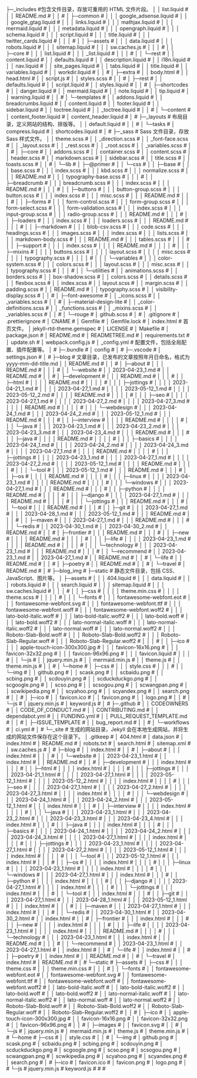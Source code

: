 ├─_includes                                          #包含文件目录，存放可重用的 HTML 文件片段。
│  │  list.liquid                                    #
│  │  README.md                                      #
│  │                                                 #
│  ├─common                                          #
│  │  │  google_adsense.liquid                       #
│  │  │  google_gtag.liquid                          #
│  │  │  links.liquid                                #
│  │  │  mathjax.liquid                              #
│  │  │  mermaid.liquid                              #
│  │  │  metadata.liquid                             #
│  │  │  opengraph.liquid                            #
│  │  │  schema.liquid                               #
│  │  │  script.liquid                               #
│  │  │  title.liquid                                #
│  │  │  twitter_cards.liquid                        #
│  │  │                                              #
│  │  ├─assets                                       #
│  │  │      data.liquid                             #
│  │  │      robots.liquid                           #
│  │  │      sitemap.liquid                          #
│  │  │      sw.caches.js                            #
│  │  │                                              #
│  │  ├─core                                         #
│  │  │      list.liquid                             #
│  │  │      _list.liquid                            #
│  │  │                                              #
│  │  └─rest                                         #
│  │          content.liquid                         #
│  │          defaults.liquid                        #
│  │          description.liquid                     #
│  │          i18n.liquid                            #
│  │          nav.liquid                             #
│  │          site_pages.liquid                      #
│  │          tabs.liquid                            #
│  │          title.liquid                           #
│  │          variables.liquid                       #
│  │          workdir.liquid                         #
│  │                                                 #
│  ├─extra                                           #
│  │      body.html                                  #
│  │      head.html                                  #
│  │      script.js                                  #
│  │      styles.scss                                #
│  │                                                 #
│  ├─rest                                            #
│  │      defaults.liquid                            #
│  │      script.liquid                              #
│  │      styles.liquid                              #
│  │                                                 #
│  ├─shortcodes                                      #
│  │      danger.liquid                              #
│  │      mermaid.liquid                             #
│  │      note.liquid                                #
│  │      tip.liquid                                 #
│  │      warning.liquid                             #
│  │                                                 #
│  └─templates                                       #
│      │  addons.liquid                              #
│      │  breadcrumbs.liquid                         #
│      │  content.liquid                             #
│      │  footer.liquid                              #
│      │  sidebar.liquid                             #
│      │  toctree.liquid                             #
│      │  _toctree.liquid                            #
│      │                                             #
│      └─content                                     #
│              content_footer.liquid                 #
│              content_header.liquid                 #
│                                                    #
├─_layouts                                           # 布局目录，定义网站的结构、排版等。
│  │  default.liquid                                 #
│  │                                                 #
│  └─tasks                                           #
│          compress.liquid                           #
│          shortcodes.liquid                         #
│                                                    #
├─_sass                                              # Sass 文件目录，存放 Sass 样式文件。
│  │  theme.scss                                     #
│  │  _direction.scss                                #
│  │  _font-face.scss                                #
│  │  _layout.scss                                   #
│  │  _rest.scss                                     #
│  │  _root.scss                                     #
│  │  _variables.scss                                #
│  │                                                 #
│  ├─core                                            #
│  │      addons.scss                                #
│  │      container.scss                             #
│  │      content.scss                               #
│  │      header.scss                                #
│  │      markdown.scss                              #
│  │      sidebar.scss                               #
│  │      title.scss                                 #
│  │      toasts.scss                                #
│  │                                                 #
│  └─lib                                             #
│      ├─@primer                                     #
│      │  └─css                                      #
│      │      ├─base                                 #
│      │      │      base.scss                       #
│      │      │      index.scss                      #
│      │      │      kbd.scss                        #
│      │      │      normalize.scss                  #
│      │      │      README.md                       #
│      │      │      typography-base.scss            #
│      │      │                                      #
│      │      ├─breadcrumb                           #
│      │      │      breadcrumb.scss                 #
│      │      │      index.scss                      #
│      │      │      README.md                       #
│      │      │                                      #
│      │      ├─buttons                              #
│      │      │      button-group.scss               #
│      │      │      button.scss                     #
│      │      │      index.scss                      #
│      │      │      misc.scss                       #
│      │      │      README.md                       #
│      │      │                                      #
│      │      ├─forms                                #
│      │      │      form-control.scss               #
│      │      │      form-group.scss                 #
│      │      │      form-select.scss                #
│      │      │      form-validation.scss            #
│      │      │      index.scss                      #
│      │      │      input-group.scss                #
│      │      │      radio-group.scss                #
│      │      │      README.md                       #
│      │      │                                      #
│      │      ├─loaders                              #
│      │      │      index.scss                      #
│      │      │      loaders.scss                    #
│      │      │      README.md                       #
│      │      │                                      #
│      │      ├─markdown                             #
│      │      │      blob-csv.scss                   #
│      │      │      code.scss                       #
│      │      │      headings.scss                   #
│      │      │      images.scss                     #
│      │      │      index.scss                      #
│      │      │      lists.scss                      #
│      │      │      markdown-body.scss              #
│      │      │      README.md                       #
│      │      │      tables.scss                     #
│      │      │                                      #
│      │      ├─support                              #
│      │      │  │  index.scss                       #
│      │      │  │  README.md                        #
│      │      │  │                                   #
│      │      │  ├─mixins                            #
│      │      │  │      buttons.scss                 #
│      │      │  │      layout.scss                  #
│      │      │  │      misc.scss                    #
│      │      │  │      typography.scss              #
│      │      │  │                                   #
│      │      │  └─variables                         #
│      │      │          color-system.scss           #
│      │      │          colors.scss                 #
│      │      │          layout.scss                 #
│      │      │          misc.scss                   #
│      │      │          typography.scss             #
│      │      │                                      #
│      │      └─utilities                            #
│      │              animations.scss                #
│      │              borders.scss                   #
│      │              box-shadow.scss                #
│      │              colors.scss                    #
│      │              details.scss                   #
│      │              flexbox.scss                   #
│      │              index.scss                     #
│      │              layout.scss                    #
│      │              margin.scss                    #
│      │              padding.scss                   #
│      │              README.md                      #
│      │              typography.scss                #
│      │              visibility-display.scss        #
│      │                                             #
│      ├─font-awesome                                #
│      │      _icons.scss                            #
│      │      _variables.scss                        #
│      │                                             #
│      ├─material-design-lite                        #
│      │      _color-definitions.scss                #
│      │      _functions.scss                        #
│      │      _mixins.scss                           #
│      │      _variables.scss                        #
│      │                                             #
│      └─rouge                                       #
│              github.scss                           #
│                                                    #
│  .gitignore                                        #
│  .prettierignore                                   #
│  CNAME                                             #
│  Gemfile                                           #
│  Gemfile.lock                                      #
│  index.html                                        # 首页文件。
│  jekyll-rtd-theme.gemspec                          #
│  LICENSE                                           #
│  Makefile                                          #
│  package.json                                      #
│  README.md                                         #
│  READMETREE.md                                     #
│  requirements.txt                                  #
│  update.sh                                         #
│  webpack.config.js                                 #
│  _config.yml                                       # 配置文件，包括全局配置、插件配置等。
│                                                    #
├─.bundle                                            #
│      config                                        #
│                                                    #
├─.vscode                                            #
│      settings.json                                 #
│                                                    #
├─blog                                               # 文章目录，已发布的文章按照年月日命名，格式为 yyyy-mm-dd-title.md
│  │  README.md                                      #
│  │                                                 #
│  ├─about                                           #
│  │  │  README.md                                   #
│  │  │                                              #
│  │  └─website                                      #
│  │          2023-04-23_1.md                        #
│  │          README.md                              #
│  │                                                 #
│  ├─development                                     #
│  │  │  README.md                                   #
│  │  │                                              #
│  │  ├─html                                         #
│  │  │  │  README.md                                #
│  │  │  │                                           #
│  │  │  ├─jottings                                  #
│  │  │  │      2023-04-21_1.md                      #
│  │  │  │      2023-04-27_1.md                      #
│  │  │  │      2023-05-12_1.md                      #
│  │  │  │      2023-05-12_2.md                      #
│  │  │  │      README.md                            #
│  │  │  │                                           #
│  │  │  ├─seo                                       #
│  │  │  │      2023-04-27_1.md                      #
│  │  │  │      2023-04-27_2.md                      #
│  │  │  │      2023-04-27_3.md                      #
│  │  │  │      README.md                            #
│  │  │  │                                           #
│  │  │  └─webdesign                                 #
│  │  │          2023-04-24_1.md                     #
│  │  │          2023-04-24_2.md                     #
│  │  │          2023-05-12_1.md                     #
│  │  │          README.md                           #
│  │  │                                              #
│  │  ├─interview                                    #
│  │  │  │  README.md                                #
│  │  │  │                                           #
│  │  │  └─java                                      #
│  │  │          2023-04-23_1.md                     #
│  │  │          2023-04-23_2.md                     #
│  │  │          2023-04-23_3.md                     #
│  │  │          2023-04-23_4.md                     #
│  │  │          README.md                           #
│  │  │                                              #
│  │  ├─java                                         #
│  │  │  │  README.md                                #
│  │  │  │                                           #
│  │  │  ├─basics                                    #
│  │  │  │      2023-04-24_1.md                      #
│  │  │  │      2023-04-24_2.md                      #
│  │  │  │      2023-04-24_3.md                      #
│  │  │  │      2023-04-27_1.md                      #
│  │  │  │      README.md                            #
│  │  │  │                                           #
│  │  │  ├─jottings                                  #
│  │  │  │      2023-04-23_1.md                      #
│  │  │  │      2023-04-27_1.md                      #
│  │  │  │      2023-04-27_2.md                      #
│  │  │  │      2023-05-12_1.md                      #
│  │  │  │      README.md                            #
│  │  │  │                                           #
│  │  │  └─tool                                      #
│  │  │          2023-05-12_1.md                     #
│  │  │          README.md                           #
│  │  │                                              #
│  │  ├─os                                           #
│  │  │  │  README.md                                #
│  │  │  │                                           #
│  │  │  ├─linux                                     #
│  │  │  │      2023-04-23_1.md                      #
│  │  │  │      README.md                            #
│  │  │  │                                           #
│  │  │  └─windows                                   #
│  │  │          2023-04-27_1.md                     #
│  │  │          README.md                           #
│  │  │                                              #
│  │  ├─python                                       #
│  │  │  │  README.md                                #
│  │  │  │                                           #
│  │  │  ├─django                                    #
│  │  │  │      2023-04-27_1.md                      #
│  │  │  │      README.md                            #
│  │  │  │                                           #
│  │  │  └─jottings                                  #
│  │  │          README.md                           #
│  │  │                                              #
│  │  └─tool                                         #
│  │      │  README.md                               #
│  │      │                                          #
│  │      ├─git                                      #
│  │      │      2023-04-27_1.md                     #
│  │      │      2023-04-28_1.md                     #
│  │      │      2023-05-12_1.md                     #
│  │      │      README.md                           #
│  │      │                                          #
│  │      ├─maven                                    #
│  │      │      2023-04-27_1.md                     #
│  │      │      README.md                           #
│  │      │                                          #
│  │      └─redis                                    #
│  │              2023-04-30_1.md                    #
│  │              2023-04-30_2.md                    #
│  │              README.md                          #
│  │                                                 #
│  ├─frontier                                        #
│  │  │  README.md                                   #
│  │  │                                              #
│  │  ├─new                                          #
│  │  │  │  README.md                                #
│  │  │  │                                           #
│  │  │  ├─life                                      #
│  │  │  │      2023-04-23_1.md                      #
│  │  │  │      README.md                            #
│  │  │  │                                           #
│  │  │  └─technology                                #
│  │  │          2023-04-23_1.md                     #
│  │  │          README.md                           #
│  │  │                                              #
│  │  └─recommend                                    #
│  │          2023-04-23_1.md                        #
│  │          2023-04-27_1.md                        #
│  │          README.md                              #
│  │                                                 #
│  └─life                                            #
│      │  README.md                                  #
│      │                                             #
│      ├─poetry                                      #
│      │      README.md                              #
│      │                                             #
│      └─travel                                      #
│              README.md                             #
│                                                    #
├─blog_img                                           #
├─static                                             # 静态文件目录，包括 CSS、JavaScript、图片等。
│  ├─assets                                          #
│  │  │  404.liquid                                  #
│  │  │  data.liquid                                 #
│  │  │  robots.liquid                               #
│  │  │  search.liquid                               #
│  │  │  sitemap.liquid                              #
│  │  │  sw.caches.liquid                            #
│  │  │                                              #
│  │  ├─css                                          #
│  │  │  │  theme.min.css                            #
│  │  │  │  theme.scss                               #
│  │  │  │                                           #
│  │  │  └─fonts                                     #
│  │  │          fontawesome-webfont.eot             #
│  │  │          fontawesome-webfont.svg             #
│  │  │          fontawesome-webfont.ttf             #
│  │  │          fontawesome-webfont.woff            #
│  │  │          fontawesome-webfont.woff2           #
│  │  │          lato-bold-italic.woff               #
│  │  │          lato-bold-italic.woff2              #
│  │  │          lato-bold.woff                      #
│  │  │          lato-bold.woff2                     #
│  │  │          lato-normal-italic.woff             #
│  │  │          lato-normal-italic.woff2            #
│  │  │          lato-normal.woff                    #
│  │  │          lato-normal.woff2                   #
│  │  │          Roboto-Slab-Bold.woff               #
│  │  │          Roboto-Slab-Bold.woff2              #
│  │  │          Roboto-Slab-Regular.woff            #
│  │  │          Roboto-Slab-Regular.woff2           #
│  │  │                                              #
│  │  ├─ico                                          #
│  │  │      apple-touch-icon-300x300.jpg            #
│  │  │      favicon-16x16.png                       #
│  │  │      favicon-32x32.png                       #
│  │  │      favicon-96x96.png                       #
│  │  │      favicon.liquid                          #
│  │  │                                              #
│  │  └─js                                           #
│  │          jquery.min.js                          #
│  │          mermaid.min.js                         #
│  │          theme.js                               #
│  │          theme.min.js                           #
│  │                                                 #
│  └─home                                            #
│      ├─css                                         #
│      │  │  style.css                               #
│      │  │                                          #
│      │  └─img                                      #
│      │          github.png                         #
│      │          scask.png                          #
│      │          scbaidu.png                        #
│      │          scbing.png                         #
│      │          scdouyin.png                       #
│      │          scduckduckgo.png                   #
│      │          scgoogle.png                       #
│      │          scso.png                           #
│      │          scsogou.png                        #
│      │          scwangpan.png                      #
│      │          scwikipedia.png                    #
│      │          scyahoo.png                        #
│      │          scyandex.png                       #
│      │          search.png                         #
│      │                                             #
│      ├─ico                                         #
│      │      favicon.ico                            #
│      │      favicon.png                            #
│      │      logo.png                               #
│      │                                             #
│      └─js                                          #
│              jquery.min.js                         #
│              keyword.js                            #
│                                                    #
├─.github                                            #
│  │  CODEOWNERS                                     #
│  │  CODE_OF_CONDUCT.md                             #
│  │  CONTRIBUTING.md                                #
│  │  dependabot.yml                                 #
│  │  FUNDING.yml                                    #
│  │  PULL_REQUEST_TEMPLATE.md                       #
│  │                                                 #
│  ├─ISSUE_TEMPLATE                                  #
│  │      bug_report.md                              #
│  │                                                 #
│  └─workflows                                       #
│          ci.yml                                    #
│                                                    #
└─_site                                              # 生成的网站目录，Jekyll 会在本地生成网站，并将生成的网站文件保存在这个目录下。
    │  .gitkeep                                      #
    │  404.html                                      #
    │  data.json                                     #
    │  index.html                                    #
    │  README.md                                     #
    │  robots.txt                                    #
    │  search.html                                   #
    │  sitemap.xml                                   #
    │  sw.caches.js                                  #
    │                                                #
    ├─blog                                           #
    │  │  index.html                                 #
    │  │                                             #
    │  ├─about                                       #
    │  │  │  index.html                              #
    │  │  │                                          #
    │  │  └─website                                  #
    │  │          2023-04-23_1.html                  #
    │  │          index.html                         #
    │  │          README.md                          #
    │  │                                             #
    │  ├─development                                 #
    │  │  │  index.html                              #
    │  │  │                                          #
    │  │  ├─html                                     #
    │  │  │  │  index.html                           #
    │  │  │  │                                       #
    │  │  │  ├─jottings                              #
    │  │  │  │      2023-04-21_1.html                #
    │  │  │  │      2023-04-27_1.html                #
    │  │  │  │      2023-05-12_1.html                #
    │  │  │  │      2023-05-12_2.html                #
    │  │  │  │      index.html                       #
    │  │  │  │                                       #
    │  │  │  ├─seo                                   #
    │  │  │  │      2023-04-27_1.html                #
    │  │  │  │      2023-04-27_2.html                #
    │  │  │  │      2023-04-27_3.html                #
    │  │  │  │      index.html                       #
    │  │  │  │                                       #
    │  │  │  └─webdesign                             #
    │  │  │          2023-04-24_1.html               #
    │  │  │          2023-04-24_2.html               #
    │  │  │          2023-05-12_1.html               #
    │  │  │          index.html                      #
    │  │  │                                          #
    │  │  ├─interview                                #
    │  │  │  │  index.html                           #
    │  │  │  │                                       #
    │  │  │  └─java                                  #
    │  │  │          2023-04-23_1.html               #
    │  │  │          2023-04-23_2.html               #
    │  │  │          2023-04-23_3.html               #
    │  │  │          2023-04-23_4.html               #
    │  │  │          index.html                      #
    │  │  │                                          #
    │  │  ├─java                                     #
    │  │  │  │  index.html                           #
    │  │  │  │                                       #
    │  │  │  ├─basics                                #
    │  │  │  │      2023-04-24_1.html                #
    │  │  │  │      2023-04-24_2.html                #
    │  │  │  │      2023-04-24_3.html                #
    │  │  │  │      2023-04-27_1.html                #
    │  │  │  │      index.html                       #
    │  │  │  │                                       #
    │  │  │  ├─jottings                              #
    │  │  │  │      2023-04-23_1.html                #
    │  │  │  │      2023-04-27_1.html                #
    │  │  │  │      2023-04-27_2.html                #
    │  │  │  │      2023-05-12_1.html                #
    │  │  │  │      index.html                       #
    │  │  │  │                                       #
    │  │  │  └─tool                                  #
    │  │  │          2023-05-12_1.html               #
    │  │  │          index.html                      #
    │  │  │                                          #
    │  │  ├─os                                       #
    │  │  │  │  index.html                           #
    │  │  │  │                                       #
    │  │  │  ├─linux                                 #
    │  │  │  │      2023-04-23_1.html                #
    │  │  │  │      index.html                       #
    │  │  │  │                                       #
    │  │  │  └─windows                               #
    │  │  │          2023-04-27_1.html               #
    │  │  │          index.html                      #
    │  │  │                                          #
    │  │  ├─python                                   #
    │  │  │  │  index.html                           #
    │  │  │  │                                       #
    │  │  │  ├─django                                #
    │  │  │  │      2023-04-27_1.html                #
    │  │  │  │      index.html                       #
    │  │  │  │                                       #
    │  │  │  └─jottings                              #
    │  │  │          index.html                      #
    │  │  │                                          #
    │  │  └─tool                                     #
    │  │      │  index.html                          #
    │  │      │                                      #
    │  │      ├─git                                  #
    │  │      │      2023-04-27_1.html               #
    │  │      │      2023-04-28_1.html               #
    │  │      │      2023-05-12_1.html               #
    │  │      │      index.html                      #
    │  │      │                                      #
    │  │      ├─maven                                #
    │  │      │      2023-04-27_1.html               #
    │  │      │      index.html                      #
    │  │      │                                      #
    │  │      └─redis                                #
    │  │              2023-04-30_1.html              #
    │  │              2023-04-30_2.html              #
    │  │              index.html                     #
    │  │                                             #
    │  ├─frontier                                    #
    │  │  │  index.html                              #
    │  │  │                                          #
    │  │  ├─new                                      #
    │  │  │  │  index.html                           #
    │  │  │  │                                       #
    │  │  │  ├─life                                  #
    │  │  │  │      2023-04-23_1.html                #
    │  │  │  │      index.html                       #
    │  │  │  │      README.md                        #
    │  │  │  │                                       #
    │  │  │  └─technology                            #
    │  │  │          2023-04-23_1.html               #
    │  │  │          index.html                      #
    │  │  │          README.md                       #
    │  │  │                                          #
    │  │  └─recommend                                #
    │  │          2023-04-23_1.html                  #
    │  │          2023-04-27_1.html                  #
    │  │          index.html                         #
    │  │                                             #
    │  └─life                                        #
    │      │  index.html                             #
    │      │                                         #
    │      ├─poetry                                  #
    │      │      index.html                         #
    │      │      README.md                          #
    │      │                                         #
    │      └─travel                                  #
    │              index.html                        #
    │              README.md                         #
    │                                                #
    └─static                                         #
        ├─assets                                     #
        │  ├─css                                     #
        │  │  │  theme.css                           #
        │  │  │  theme.min.css                       #
        │  │  │                                      #
        │  │  └─fonts                                #
        │  │          fontawesome-webfont.eot        #
        │  │          fontawesome-webfont.svg        #
        │  │          fontawesome-webfont.ttf        #
        │  │          fontawesome-webfont.woff       #
        │  │          fontawesome-webfont.woff2      #
        │  │          lato-bold-italic.woff          #
        │  │          lato-bold-italic.woff2         #
        │  │          lato-bold.woff                 #
        │  │          lato-bold.woff2                #
        │  │          lato-normal-italic.woff        #
        │  │          lato-normal-italic.woff2       #
        │  │          lato-normal.woff               #
        │  │          lato-normal.woff2              #
        │  │          Roboto-Slab-Bold.woff          #
        │  │          Roboto-Slab-Bold.woff2         #
        │  │          Roboto-Slab-Regular.woff       #
        │  │          Roboto-Slab-Regular.woff2      #
        │  │                                         #
        │  ├─ico                                     #
        │  │      apple-touch-icon-300x300.jpg       #
        │  │      favicon-16x16.png                  #
        │  │      favicon-32x32.png                  #
        │  │      favicon-96x96.png                  #
        │  │                                         #
        │  ├─images                                  #
        │  │      favicon.svg                        #
        │  │                                         #
        │  └─js                                      #
        │          jquery.min.js                     #
        │          mermaid.min.js                    #
        │          theme.js                          #
        │          theme.min.js                      #
        │                                            #
        └─home                                       #
            ├─css                                    #
            │  │  style.css                          #
            │  │                                     #
            │  └─img                                 #
            │          github.png                    #
            │          scask.png                     #
            │          scbaidu.png                   #
            │          scbing.png                    #
            │          scdouyin.png                  #
            │          scduckduckgo.png              #
            │          scgoogle.png                  #
            │          scso.png                      #
            │          scsogou.png                   #
            │          scwangpan.png                 #
            │          scwikipedia.png               #
            │          scyahoo.png                   #
            │          scyandex.png                  #
            │          search.png                    #
            │                                        #
            ├─ico                                    #
            │      favicon.ico                       #
            │      favicon.png                       #
            │      logo.png                          #
            │                                        #
            └─js                                     #
                    jquery.min.js                    #
                    keyword.js                       #
													#
													#